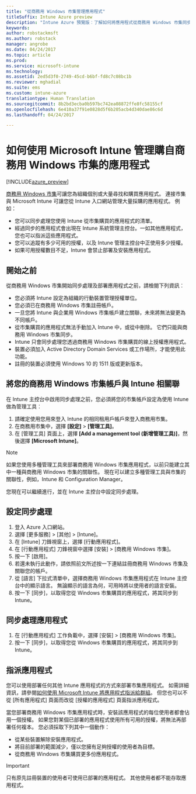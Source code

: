 ```yaml
---
title: "從商務用 Windows 市集管理應用程式"
titleSuffix: Intune Azure preview
description: "Intune Azure 預覽版︰了解如何將應用程式從商務用 Windows 市集同步到 Intune，然後加以指派及追蹤。"
keywords: 
author: robstackmsft
ms.author: robstack
manager: angrobe
ms.date: 04/24/2017
ms.topic: article
ms.prod: 
ms.service: microsoft-intune
ms.technology: 
ms.assetid: 2ed5d3f0-2749-45cd-b6bf-fd8c7c08bc1b
ms.reviewer: mghadial
ms.suite: ems
ms.custom: intune-azure
translationtype: Human Translation
ms.sourcegitcommit: 8b2bd3ecba0b597bc742ea08872ffe8fc58155cf
ms.openlocfilehash: 6e410a37f91e0828d5f6b205acb4d340dae86c6d
ms.lasthandoff: 04/24/2017

---
```


# <a name="how-to-manage-apps-you-purchased-from-the-windows-store-for-business-with-microsoft-intune"></a>如何使用 Microsoft Intune 管理購自商務用 Windows 市集的應用程式

[!INCLUDE[azure_preview](../includes/azure_preview.md)]


[商務用 Windows 市集](https://www.microsoft.com/business-store)可讓您為組織個別或大量尋找和購買應用程式。 連接市集與 Microsoft Intune 可讓您從 Intune 入口網站管理大量採購的應用程式。 例如：
* 您可以同步處理您使用 Intune 從市集購買的應用程式的清單。
* 經過同步的應用程式會出現在 Intune 系統管理主控台。一如其他應用程式，您也可以指派這些應用程式。
* 您可以追蹤有多少可用的授權，以及 Intune 管理主控台中正使用多少授權。
* 如果可用授權數目不足，Intune 會禁止部署及安裝應用程式。

## <a name="before-you-start"></a>開始之前
從商務用 Windows 市集開始同步處理及部署應用程式之前，請檢閱下列資訊︰
* 您必須將 Intune 設定為組織的行動裝置管理授權單位。
* 您必須已在商務用 Windows 市集註冊帳戶。
* 一旦您將 Intune 與企業用 Windows 市集帳戶建立關聯，未來將無法變更為不同帳戶。
* 從市集購買的應用程式無法手動加入 Intune 中，或從中刪除。 它們只能與商務用 Windows 市集同步。
* Intune 只會同步處理您透過商務用 Windows 市集購買的線上授權應用程式。
* 裝置必須加入 Active Directory Domain Services 或工作場所，才能使用此功能。
* 註冊的裝置必須使用 Windows 10 的 1511 版或更新版本。

## <a name="associate-your-windows-store-for-business-account-with-intune"></a>將您的商務用 Windows 市集帳戶與 Intune 相關聯
在 Intune 主控台中啟用同步處理之前，您必須將您的市集帳戶設定為使用 Intune 做為管理工具︰
1. 請確定使用您用來登入 Intune 的相同租用戶帳戶來登入商務用市集。
2. 在商務用市集中，選擇 **[設定]** > **[管理工具]**。
3. 在 [管理工具] 頁面上，選擇 **[Add a management tool (新增管理工具)]**，然後選擇 **[Microsoft Intune]**。

> [!NOTE]
> 如果您使用多種管理工具來部署商務用 Windows 市集應用程式，以前只能建立其中一種與商務用 Windows 市集的關聯性。 現在可以建立多種管理工具與市集的關聯性，例如，Intune 和 Configuration Manager。

您現在可以繼續進行，並在 Intune 主控台中設定同步處理。

## <a name="configure-synchronization"></a>設定同步處理

1. 登入 Azure 入口網站。
2. 選擇 [更多服務]  >  [其他]  >  [Intune]。
3. 在 [Intune] 刀鋒視窗上，選擇 [行動應用程式]。
1. 在 [行動應用程式] 刀鋒視窗中選擇 [安裝]  >  [商務用 Windows 市集]。
2. 按一下 [啟用]。
3. 若還未執行此動作，請依照前文所述按一下連結註冊商務用 Windows 市集及關聯您的帳戶。
5. 從 [語言] 下拉式清單中，選擇商務用 Windows 市集應用程式在 Intune 主控台中的顯示語言。 無論顯示的語言為何，可用時將以使用者的語言安裝。
6. 按一下 [同步]，以取得您從 Windows 市集購買的應用程式，將其同步到 Intune。

## <a name="synchronize-apps"></a>同步處理應用程式

1. 在 [行動應用程式] 工作負載中，選擇 [安裝] > [商務用 Windows 市集]。
2. 按一下 [同步]，以取得您從 Windows 市集購買的應用程式，將其同步到 Intune。

## <a name="assign-apps"></a>指派應用程式

您可以使用部署任何其他 Intune 應用程式的方式來部署市集應用程式。 如需詳細資訊，請參閱[如何使用 Microsoft Intune 將應用程式指派給群組](deploy-apps.md)。 但您也可以不從 [所有應用程式] 頁面而改從 [授權的應用程式] 頁面指派應用程式。

當您部署商務用 Windows 市集應用程式時，安裝該應用程式的每位使用者都會佔用一個授權。 如果您對某個已部署的應用程式使用所有可用的授權，將無法再部署任何複本。 您必須採取下列其中一個動作：
* 從某些裝置解除安裝應用程式。
* 將目前部署的範圍減少，僅以您擁有足夠授權的使用者為目標。
* 從商務用 Windows 市集購買更多份應用程式。

> [!Important]
> 只有原先註冊裝置的使用者可使用已部署的應用程式。 其他使用者都不能存取應用程式。

